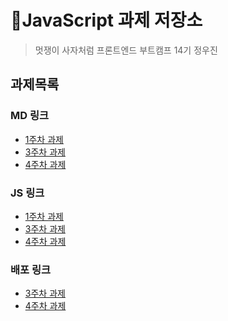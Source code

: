 # 📌JavaScript 과제 저장소

> 멋쟁이 사자처럼 프론트엔드 부트캠프 14기
> 정우진

## 과제목록

### MD 링크

- [1주차 과제](./src/md/01-homwork.md)
- [3주차 과제](./src/md/03-homwork.md)
- [4주차 과제](./src/md/04-homwork.md)

### JS 링크

- [1주차 과제](./src/js/01-homework.js)
- [3주차 과제](./src/js/03-homework.js)
- [4주차 과제](./src/js/04-homework.js)

### 배포 링크

- [3주차 과제](https://wjinss.github.io/homework-js/src/page/homework-3.html)
- [4주차 과제](https://wjinss.github.io/homework-js/src/page/homework-4.html)
